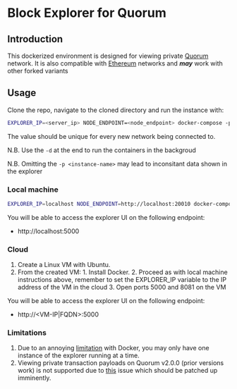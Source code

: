 # Block Explorer for Quorum

## Introduction

This dockerized environment is designed for viewing private 
[Quorum](https://github.com/jpmorganchase/quorum) network. It is also compatible with [Ethereum](https://github.com/ethereum/go-ethereum) networks and ***may*** work with other forked variants


## Usage

Clone the repo, navigate to the cloned directory and run the instance with:

```bash
EXPLORER_IP=<server_ip> NODE_ENDPOINT=<node_endpoint> docker-compose -p <instance-name> up
```

The <instance-name> value should be unique for every new network being connected to.

N.B. Use the `-d` at the end to run the containers in the backgroud

N.B. Omitting the `-p <instance-name>` may lead to inconsitant data shown in the explorer
 
### Local machine

```bash
EXPLORER_IP=localhost NODE_ENDPOINT=http://localhost:20010 docker-compose -p localchain up -d
```

You will be able to access the explorer UI on the following endpoint:

* http://localhost:5000

### Cloud

1. Create a Linux VM with Ubuntu. 
2. From the created VM:
	    1. Install Docker. 
	    2. Proceed as with local machine instructions above, remember to set the EXPLORER_IP variable to the IP address of the VM in the cloud
	    3. Open ports 5000 and 8081 on the VM
		
You will be able to access the explorer UI on the following endpoint:

* http://<VM-IP|FQDN>:5000

### Limitations

1. Due to an annoying [limitation](https://github.com/moby/moby/issues/1143) with Docker, you may only have one instance of the explorer running at a time.
2. Viewing private transaction payloads on Quorum v2.0.0 (prior versions work) is not supported due to [this](https://github.com/jpmorganchase/quorum/issues/221) issue which should be patched up imminently.
